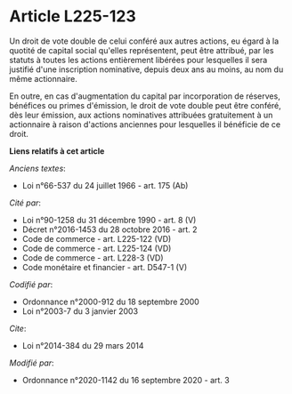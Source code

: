 # Article L225-123

Un droit de vote double de celui conféré aux autres actions, eu égard à la quotité de capital social qu'elles représentent,
peut être attribué, par les statuts à toutes les actions entièrement libérées pour lesquelles il sera justifié d'une
inscription nominative, depuis deux ans au moins, au nom du même actionnaire.

En outre, en cas d'augmentation du capital par incorporation de réserves, bénéfices ou primes d'émission, le droit de vote
double peut être conféré, dès leur émission, aux actions nominatives attribuées gratuitement à un actionnaire à raison
d'actions anciennes pour lesquelles il bénéficie de ce droit.

**Liens relatifs à cet article**

_Anciens textes_:

  - Loi n°66-537 du 24 juillet 1966 - art. 175 (Ab)

_Cité par_:

  - Loi n°90-1258 du 31 décembre 1990 - art. 8 (V)
  - Décret n°2016-1453 du 28 octobre 2016 - art. 2
  - Code de commerce - art. L225-122 (VD)
  - Code de commerce - art. L225-124 (VD)
  - Code de commerce - art. L228-3 (VD)
  - Code monétaire et financier - art. D547-1 (V)

_Codifié par_:

  - Ordonnance n°2000-912 du 18 septembre 2000
  - Loi n°2003-7 du 3 janvier 2003

_Cite_:

  - Loi n°2014-384 du 29 mars 2014

_Modifié par_:

  - Ordonnance n°2020-1142 du 16 septembre 2020 - art. 3
